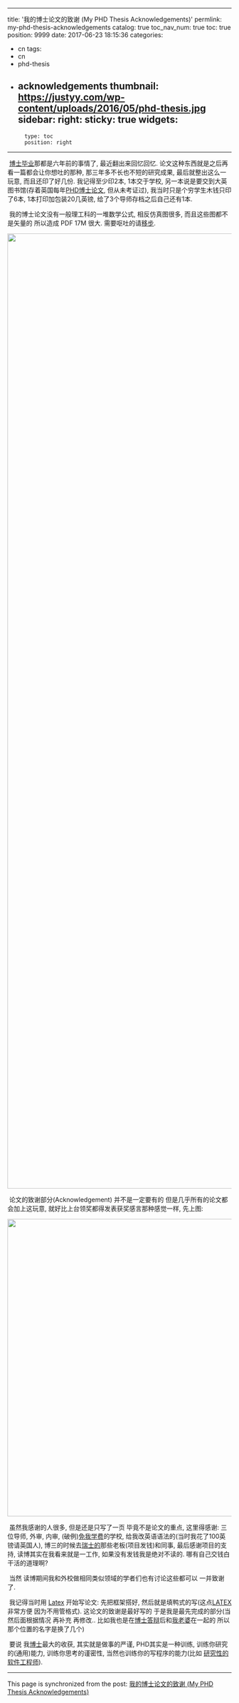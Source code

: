 
---
title: '我的博士论文的致谢 (My PHD Thesis Acknowledgements)'
permlink: my-phd-thesis-acknowledgements
catalog: true
toc_nav_num: true
toc: true
position: 9999
date: 2017-06-23 18:15:36
categories:
- cn
tags:
- cn
- phd-thesis
- acknowledgements
thumbnail: https://justyy.com/wp-content/uploads/2016/05/phd-thesis.jpg
sidebar:
    right:
        sticky: true
widgets:
    -
        type: toc
        position: right
---


<html>
<p>&nbsp;<a href="https://justyy.com/archives/2955">博士毕业</a>那都是六年前的事情了, 最近翻出来回忆回忆. 论文这种东西就是之后再看一篇都会让你想吐的那种, 那三年多不长也不短的研究成果, 最后就整出这么一玩意, 而且还印了好几份. 我记得至少印2本, 1本交于学校, 另一本说是要交到大英图书馆(存着英国每年<a href="https://propagationtools.com">PHD博士论文</a>, 但从未考证过), 我当时只是个穷学生木钱只印了6本, 1本打印加包装20几英镑, 给了3个导师存档之后自己还有1本.&nbsp;</p>
<p>&nbsp;我的博士论文没有一般理工科的一堆数学公式, 相反仿真图很多, 而且这些图都不是矢量的 所以造成 PDF 17M 很大. 需要呕吐的请<a href="http://uobrep.openrepository.com/uobrep/bitstream/10547/134379/1/lai.pdf">移步</a>.&nbsp;</p>
<p><img src="https://justyy.com/wp-content/uploads/2016/05/phd-thesis.jpg" width="1600" height="2142"/></p>
<p>&nbsp;论文的致谢部分(Acknowledgement) 并不是一定要有的 但是几乎所有的论文都会加上这玩意, 就好比上台领奖都得发表获奖感言那种感觉一样, 先上图:&nbsp;</p>
<p><img src="https://justyy.com/wp-content/uploads/2016/05/phd-acknowledgements.jpg" width="621" height="667"/></p>
<p>&nbsp;虽然我感谢的人很多, 但是还是只写了一页 毕竟不是论文的重点, 这里得感谢: 三位导师, 外审, 内审, (破例)<a href="https://justyy.com/archives/418">免我学费</a>的学校, 给我改英语语法的(当时我花了100英镑请英国人), 博三的时候去<a href="https://justyy.com/archives/384">瑞士的</a>那些老板(项目发钱)和同事, 最后感谢项目的支持, 读博其实在我看来就是一工作, 如果没有发钱我是绝对不读的. 哪有自己交钱白干活的道理啊?&nbsp;</p>
<p>&nbsp;当然 读博期间我和外校做相同类似领域的学者们也有讨论这些都可以 一并致谢了.&nbsp;</p>
<p>&nbsp;我记得当时用 <a href="https://justyy.com/archives/2462">Latex</a> 开始写论文: 先把框架搭好, 然后就是填鸭式的写(这点<a href="https://justyy.com/archives/1092">LATEX</a>非常方便 因为不用管格式). 这论文的致谢是最好写的 于是我是最先完成的部分(当然后面根据情况 再补充 再修改.. 比如我也是在<a href="https://justyy.com/archives/2385">博士答辩</a>后和<a href="https://uploadbeta.com/_s/upload/2015/08/16/10c75658607e128175d79bda09448f7d.jpg">我老婆</a>在一起的 所以那个位置的名字是换了几个)&nbsp;</p>
<p>&nbsp;要说 我<a href="https://justyy.com/archives/3040">博士</a>最大的收获, 其实就是做事的严谨, PHD其实是一种训练, 训练你研究的(通用)能力, 训练你思考的谨密性, 当然也训练你的写程序的能力(比如 <a href="https://justyy.com/archives/3021">研究性的软件工程师</a>).&nbsp;</p>
</html>

- - -

This page is synchronized from the post: [我的博士论文的致谢 (My PHD Thesis Acknowledgements)](https://steemit.com/@justyy/my-phd-thesis-acknowledgements)
